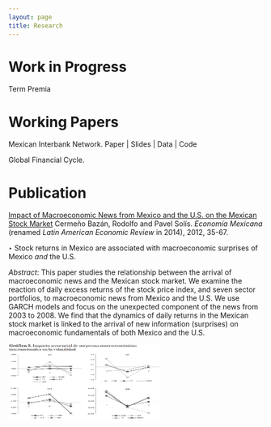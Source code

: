 ```yaml
---
layout: page
title: Research
---
```


# Work in Progress

Term Premia

# Working Papers

Mexican Interbank Network.
Paper | Slides | Data | Code

Global Financial Cycle.

# Publication

[Impact of Macroeconomic News from Mexico and the U.S. on the Mexican Stock Market](http://www.economiamexicana.cide.edu/num_anteriores/XXI-1/02_EM_Impacto%20de%20sorpresas(35-67).pdf)
Cermeño Bazán, Rodolfo  and Pavel Solís. *Economía Mexicana* (renamed *Latin American Economic Review* in 2014), 2012, 35-67.

‣ Stock returns in Mexico are associated with macroeconomic surprises of Mexico *and* the U.S.

*Abstract*: This paper studies the relationship between the arrival of macroeconomic news and the Mexican stock market. We examine the reaction of daily excess returns of the stock price index, and seven sector portfolios, to macroeconomic news from Mexico and the U.S. We use GARCH models and focus on the unexpected component of the news from 2003 to 2008. We find that the dynamics of daily returns in the Mexican stock market is linked to the arrival of new information (surprises) on macroeconomic fundamentals of both Mexico and the U.S.

<img align="center" width="300" height="150" src="/files/research/VolMacroNewsFigA.png">
